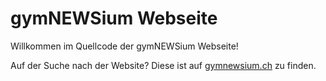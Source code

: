 # gymNEWSium Webseite

Willkommen im Quellcode der gymNEWSium Webseite!

Auf der Suche nach der Website? Diese ist auf [gymnewsium.ch](https://gymnewsium.ch) zu finden.

